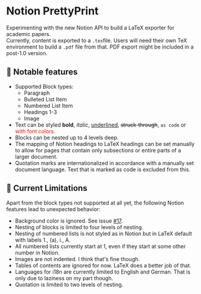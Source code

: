 # Notion PrettyPrint
Experimenting with the new Notion API to build a LaTeX exporter for academic papers.  
Currently, content is exported to a `.tex`file. Users will need their own TeX environment to build a `.pdf` file from that. 
PDF export might be included in a post-1.0 version. 

## 🚀 Notable features
- Supported Block types:
    - Paragraph
    - Bulleted List Item
    - Numbered List Item
    - Headings 1-3
    - Image
- Text can be styled **bold**, *italic*, <ins>underlined</ins>, ~~struck-through~~, `as code` 
or <span style="color:red">with font colors.</span>
- Blocks can be nested up to 4 levels deep.
- The mapping of Notion headings to LaTeX headings can be set manually 
to allow for pages that contain only subsections or entire parts of a larger document.
- Quotation marks are internationalized in accordance with a manually set document language. 
Text that is marked as code is excluded from this.

## 🫠 Current Limitations
Apart from the block types not supported at all yet, the following Notion features lead to unexpected behavior:
- Background color is ignored. See issue [#17](https://github.com/MalteRichert/notion-prettyprint/issues/17).
- Nesting of blocks is limited to four levels of nesting.
- Nesting of numbered lists is not styled as in Notion but in LaTeX default with labels 1., (a), i., A.
- All numbered lists currently start at 1, even if they start at some other number in Notion.
- Images are not indented. I think that's fine though.
- Tables of contents are ignored for now. LaTeX does a better job of that.
- Languages for i18n are currently limited to English and German. That is only due to laziness on my part though.
- Quotation is limited to two levels of nesting.